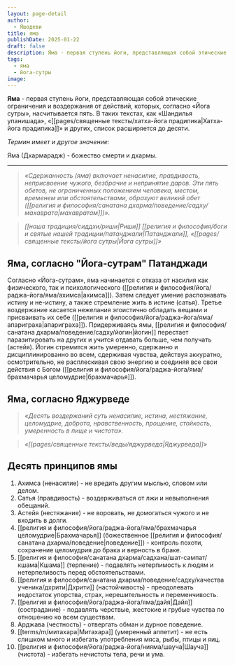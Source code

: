 ```yaml
---
layout: page-detail
author:
  - Яшодеви
title: яма
publishDate: 2025-01-22
draft: false
description: Яма - первая ступень йоги, представляющая собой этические ограничения и воздержания от действий, которых, согласно «Йога-сутрам», насчитывается пять. В таких текстах, как «Шандилья-упанишада», «Хатха-йога-прадипика» и других, список расширяется до десяти.
tags:
  - яма
  - йога-сутры
image:
---
```

**Яма** - первая ступень йоги, представляющая собой этические ограничения и воздержания от действий, которых, согласно «Йога сутры», насчитывается пять. В таких текстах, как «Шандилья упанишада», «[[pages/священные тексты/хатха-йога прадипика|Хатха-йога прадипика]]» и других, список расширяется до десяти.

*Термин имеет и другое значение:*

Яма (Дхармарадж) - божество смерти и дхармы.

---
>*«Сдержанность (яма) включает ненасилие, правдивость, неприсвоение чужого, безбрачие и непринятие даров. Эти пять обетов, не ограниченных положением человека, местом, временем или обстоятельствами, образуют великий обет ([[религия и философия/санатана дхарма/поведение/садху/махаврата|махавратам]])».*

>*[[наша традиция/сиддхи/риши|Риши]] [[религия и философия/боги и святые нашей традиции/патанджали|Патанджали]], «[[pages/священные тексты/йога сутры|Йога сутры]]»*

## Яма, согласно "Йога-сутрам" Патанджади
Согласно «Йога-сутрам», яма начинается с отказа от насилия как физического, так и психологического ([[религия и философия/йога/раджа-йога/яма/ахимса|ахимса]]). Затем следует умение распознавать истину и не-истину, а также стремление жить в истине (сатья). Третье воздержание касается нежелания эгоистично обладать вещами и присваивать их себе ([[религия и философия/йога/раджа-йога/яма/апариграха|апариграха]]). Придерживаясь ямы, [[религия и философия/санатана дхарма/поведение/садху/йогин|йогин]] перестает паразитировать на других и учится отдавать больше, чем получать (астейя). Йогин стремится жить умеренно, сдержанно и дисциплинированно во всем, сдерживая чувства, действуя аккуратно, осмотрительно, не расплескивая свою энергию и соединяя все свои действия с Богом ([[религия и философия/йога/раджа-йога/яма/брахмачарья целомудрие|брахмачарья]]).

## Яма, согласно Яджурведе  
>*«Десять воздержаний суть ненасилие, истина, нестяжание, целомудрие, доброта, нравственность, прощение, стойкость, умеренность в пище и чистота».*  

>*«[[pages/священные тексты/веды/яджурведа|Яджурведа]]»*

## Десять принципов ямы
1. Ахимса (ненасилие) - не вредить другим мыслью, словом или делом.
2. Сатья (правдивость) - воздерживаться от лжи и невыполнения обещаний.
3. Астейя (нестяжание) - не воровать, не домогаться чужого и не входить в долги.
4. [[религия и философия/йога/раджа-йога/яма/брахмачарья целомудрие|Брахмачарья]] (божественное [[религия и философия/санатана дхарма/поведение|поведение]]) - контроль похоти, сохранение целомудрия до брака и верность в браке.
5. [[религия и философия/санатана дхарма/садхана/шат-сампат/кшама|Кшама]] (терпение) - подавлять нетерпимость к людям и нетерпеливость перед обстоятельствами.
6. [[религия и философия/санатана дхарма/поведение/садху/качества ученика/дхрити|Дхрити]] (настойчивость) - преодолевать недостаток упорства, страх, нерешительность и переменчивость.
7. [[религия и философия/йога/раджа-йога/яма/дайя|Дайя]] (сострадание) - подавлять черствые, жестокие и грубые чувства по отношению ко всем существам.
8. Арджава (честность) - отвергать обман и дурное поведение.
9. [[terms/m/митахара|Митахара]] (умеренный аппетит) - не есть слишком много и избегать употребления мяса, рыбы, птицы и яиц.
10. [[религия и философия/йога/раджа-йога/нияма/шауча|Шауча]] (чистота) - избегать нечистоты тела, речи и ума.